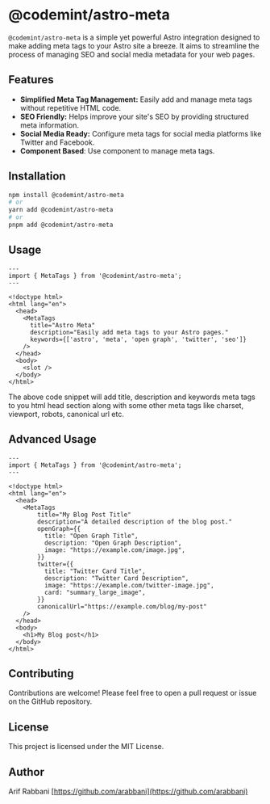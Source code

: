 # @codemint/astro-meta

`@codemint/astro-meta` is a simple yet powerful Astro integration designed to make adding meta tags to your Astro site a breeze.  It aims to streamline the process of managing SEO and social media metadata for your web pages.

## Features

-   **Simplified Meta Tag Management:** Easily add and manage meta tags without repetitive HTML code.
-   **SEO Friendly:** Helps improve your site's SEO by providing structured meta information.
-   **Social Media Ready:** Configure meta tags for social media platforms like Twitter and Facebook.
- **Component Based**: Use component to manage meta tags.

## Installation

  ```bash
  npm install @codemint/astro-meta
  # or
  yarn add @codemint/astro-meta
  # or
  pnpm add @codemint/astro-meta
  ```

## Usage

  ```astro
  ---
  import { MetaTags } from '@codemint/astro-meta';
  ---

  <!doctype html>
  <html lang="en">
    <head>
      <MetaTags
        title="Astro Meta"
        description="Easily add meta tags to your Astro pages."
        keywords={['astro', 'meta', 'open graph', 'twitter', 'seo']}
      />
    </head>
    <body>
      <slot />
    </body>
  </html>
  ```

The above code snippet will add title, description and keywords meta tags to you html head section along with some other meta tags like charset, viewport, robots, canonical url etc.

## Advanced Usage

  ```astro
  ---
  import { MetaTags } from '@codemint/astro-meta';
  ---

  <!doctype html>
  <html lang="en">
    <head>
      <MetaTags
          title="My Blog Post Title"
          description="A detailed description of the blog post."
          openGraph={{
            title: "Open Graph Title",
            description: "Open Graph Description",
            image: "https://example.com/image.jpg",
          }}
          twitter={{
            title: "Twitter Card Title",
            description: "Twitter Card Description",
            image: "https://example.com/twitter-image.jpg",
            card: "summary_large_image",
          }}
          canonicalUrl="https://example.com/blog/my-post"
      />
    </head>
    <body>
      <h1>My Blog post</h1>
    </body>
  </html>
  ```

## Contributing

Contributions are welcome! Please feel free to open a pull request or issue on the GitHub repository.

## License

This project is licensed under the MIT License.

## Author

Arif Rabbani
[https://github.com/arabbani](https://github.com/arabbani)
